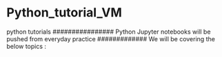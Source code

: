# Python_tutorial_VM
python tutorials 
################ Python Jupyter notebooks will be pushed from everyday practice #############
We will be covering the below topics : 
